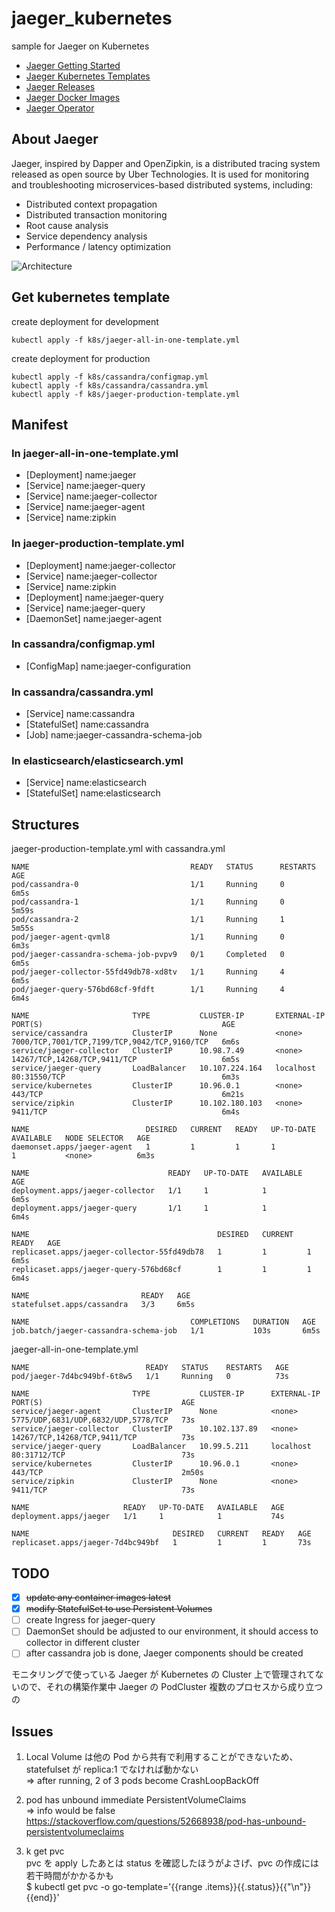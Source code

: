 # jaeger_kubernetes

sample for Jaeger on Kubernetes

- [Jaeger Getting Started](https://www.jaegertracing.io/docs/1.17/getting-started/)
- [Jaeger Kubernetes Templates](https://github.com/jaegertracing/jaeger-kubernetes)
- [Jaeger Releases](https://github.com/jaegertracing/jaeger/releases)
- [Jaeger Docker Images](https://hub.docker.com/r/jaegertracing/all-in-one/tags)
- [Jaeger Operator](https://operatorhub.io/operator/jaeger)

## About Jaeger

Jaeger, inspired by Dapper and OpenZipkin, is a distributed tracing system released as open source by Uber Technologies. It is used for monitoring and troubleshooting microservices-based distributed systems, including:

- Distributed context propagation
- Distributed transaction monitoring
- Root cause analysis
- Service dependency analysis
- Performance / latency optimization

![Architecture](https://github.com/hiromaily/jaeger_kubernetes/raw/master/images/architecture-v1.png)

## Get kubernetes template

create deployment for development

```
kubectl apply -f k8s/jaeger-all-in-one-template.yml
```

create deployment for production

```
kubectl apply -f k8s/cassandra/configmap.yml
kubectl apply -f k8s/cassandra/cassandra.yml
kubectl apply -f k8s/jaeger-production-template.yml
```

## Manifest

### In jaeger-all-in-one-template.yml

- [Deployment] name:jaeger
- [Service] name:jaeger-query
- [Service] name:jaeger-collector
- [Service] name:jaeger-agent
- [Service] name:zipkin

### In jaeger-production-template.yml

- [Deployment] name:jaeger-collector
- [Service] name:jaeger-collector
- [Service] name:zipkin
- [Deployment] name:jaeger-query
- [Service] name:jaeger-query
- [DaemonSet] name:jaeger-agent

### In cassandra/configmap.yml

- [ConfigMap] name:jaeger-configuration

### In cassandra/cassandra.yml

- [Service] name:cassandra
- [StatefulSet] name:cassandra
- [Job] name:jaeger-cassandra-schema-job

### In elasticsearch/elasticsearch.yml

- [Service] name:elasticsearch
- [StatefulSet] name:elasticsearch

## Structures

jaeger-production-template.yml with cassandra.yml

```
NAME                                    READY   STATUS      RESTARTS   AGE
pod/cassandra-0                         1/1     Running     0          6m5s
pod/cassandra-1                         1/1     Running     0          5m59s
pod/cassandra-2                         1/1     Running     1          5m55s
pod/jaeger-agent-qvml8                  1/1     Running     0          6m3s
pod/jaeger-cassandra-schema-job-pvpv9   0/1     Completed   0          6m5s
pod/jaeger-collector-55fd49db78-xd8tv   1/1     Running     4          6m5s
pod/jaeger-query-576bd68cf-9fdft        1/1     Running     4          6m4s

NAME                       TYPE           CLUSTER-IP       EXTERNAL-IP   PORT(S)                                        AGE
service/cassandra          ClusterIP      None             <none>        7000/TCP,7001/TCP,7199/TCP,9042/TCP,9160/TCP   6m6s
service/jaeger-collector   ClusterIP      10.98.7.49       <none>        14267/TCP,14268/TCP,9411/TCP                   6m5s
service/jaeger-query       LoadBalancer   10.107.224.164   localhost     80:31550/TCP                                   6m3s
service/kubernetes         ClusterIP      10.96.0.1        <none>        443/TCP                                        6m21s
service/zipkin             ClusterIP      10.102.180.103   <none>        9411/TCP                                       6m4s

NAME                          DESIRED   CURRENT   READY   UP-TO-DATE   AVAILABLE   NODE SELECTOR   AGE
daemonset.apps/jaeger-agent   1         1         1       1            1           <none>          6m3s

NAME                               READY   UP-TO-DATE   AVAILABLE   AGE
deployment.apps/jaeger-collector   1/1     1            1           6m5s
deployment.apps/jaeger-query       1/1     1            1           6m4s

NAME                                          DESIRED   CURRENT   READY   AGE
replicaset.apps/jaeger-collector-55fd49db78   1         1         1       6m5s
replicaset.apps/jaeger-query-576bd68cf        1         1         1       6m4s

NAME                         READY   AGE
statefulset.apps/cassandra   3/3     6m5s

NAME                                    COMPLETIONS   DURATION   AGE
job.batch/jaeger-cassandra-schema-job   1/1           103s       6m5s
```

jaeger-all-in-one-template.yml

```
NAME                          READY   STATUS    RESTARTS   AGE
pod/jaeger-7d4bc949bf-6t8w5   1/1     Running   0          73s

NAME                       TYPE           CLUSTER-IP      EXTERNAL-IP   PORT(S)                               AGE
service/jaeger-agent       ClusterIP      None            <none>        5775/UDP,6831/UDP,6832/UDP,5778/TCP   73s
service/jaeger-collector   ClusterIP      10.102.137.89   <none>        14267/TCP,14268/TCP,9411/TCP          73s
service/jaeger-query       LoadBalancer   10.99.5.211     localhost     80:31712/TCP                          73s
service/kubernetes         ClusterIP      10.96.0.1       <none>        443/TCP                               2m50s
service/zipkin             ClusterIP      None            <none>        9411/TCP                              73s

NAME                     READY   UP-TO-DATE   AVAILABLE   AGE
deployment.apps/jaeger   1/1     1            1           74s

NAME                                DESIRED   CURRENT   READY   AGE
replicaset.apps/jaeger-7d4bc949bf   1         1         1       73s
```

## TODO

- [x] ~~update any container images latest~~
- [x] ~~modify StatefulSet to use Persistent Volumes~~
- [ ] create Ingress for jaeger-query
- [ ] DaemonSet should be adjusted to our environment, it should access to collector in different cluster
- [ ] after cassandra job is done, Jaeger components should be created

モニタリングで使っている Jaeger が Kubernetes の Cluster 上で管理されてないので、それの構築作業中
Jaeger の PodCluster
複数のプロセスから成り立つの

## Issues

1. Local Volume は他の Pod から共有で利用することができないため、statefulset が replica:1 でなければ動かない  
   => after running, 2 of 3 pods become CrashLoopBackOff

2. pod has unbound immediate PersistentVolumeClaims  
   => info would be false
   https://stackoverflow.com/questions/52668938/pod-has-unbound-persistentvolumeclaims

3. k get pvc  
   pvc を apply したあとは status を確認したほうがよさげ、pvc の作成には若干時間がかかるかも  
   \$ kubectl get pvc -o go-template='{{range .items}}{{.status}}{{"\n"}}{{end}}'
